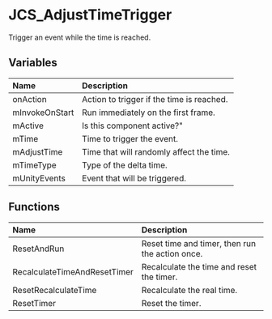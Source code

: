 # JCS_AdjustTimeTrigger

Trigger an event while the time is reached.

## Variables

| Name           | Description                               |
|:---------------|:------------------------------------------|
| onAction       | Action to trigger if the time is reached. |
| mInvokeOnStart | Run immediately on the first frame.       |
| mActive        | Is this component active?"                |
| mTime          | Time to trigger the event.                |
| mAdjustTime    | Time that will randomly affect the time.  |
| mTimeType      | Type of the delta time.                   |
| mUnityEvents   | Event that will be triggered.             |

## Functions

| Name                         | Description                                     |
|:-----------------------------|:------------------------------------------------|
| ResetAndRun                  | Reset time and timer, then run the action once. |
| RecalculateTimeAndResetTimer | Recalculate the time and reset the timer.       |
| ResetRecalculateTime         | Recalculate the real time.                      |
| ResetTimer                   | Reset the timer.                                |
